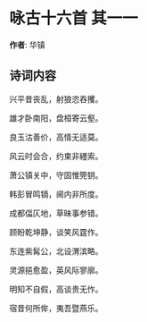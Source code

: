 # 咏古十六首  其一一

**作者**: 华镇

## 诗词内容

兴平昔丧乱，射狼恣吞攫。

雄才卧南阳，盘桓寄云壑。

良玉沽善价，高情无适莫。

风云时会合，约束非纆索。

萧公镇关中，守固惟筦钥。

韩彭冒鸣镝，阃内非所度。

成都偪仄地，草昧事参错。

顾盼乾坤静，谈笑风霆作。

东连紫髯公，北设渭滨略。

灵源挹愈盈，英风际寥廓。

明知不自假，高谈贵无怍。

宿昔何所侔，夷吾暨燕乐。

